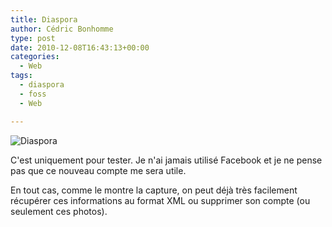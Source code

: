```yaml
---
title: Diaspora
author: Cédric Bonhomme
type: post
date: 2010-12-08T16:43:13+00:00
categories:
  - Web
tags:
  - diaspora
  - foss
  - Web

---
```

![Diaspora](images/blog/2010/12/diaspora-1.png)

C'est uniquement pour tester.
Je n'ai jamais utilisé Facebook et je ne pense pas que ce nouveau compte me
sera utile.

En tout cas, comme le montre la capture, on peut déjà très facilement récupérer
ces informations au format XML ou supprimer son compte (ou seulement ces photos).